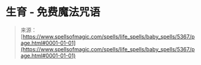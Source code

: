 <!--yml

category: 未分类

date: 2024-06-12 18:39:27

-->

# 生育 - 免费魔法咒语

> 来源：[https://www.spellsofmagic.com/spells/life_spells/baby_spells/5367/page.html#0001-01-01](https://www.spellsofmagic.com/spells/life_spells/baby_spells/5367/page.html#0001-01-01)
